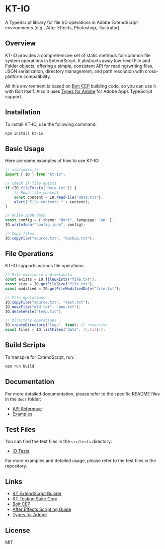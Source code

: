 # KT-IO

A TypeScript library for file I/O operations in Adobe ExtendScript environments (e.g., After Effects, Photoshop, Illustrator).

## Overview

KT-IO provides a comprehensive set of static methods for common file system operations in ExtendScript. It abstracts away low-level File and Folder objects, offering a simple, consistent API for reading/writing files, JSON serialization, directory management, and path resolution with cross-platform compatibility.

All this environment is based on [Bolt CEP](https://github.com/hyperbrew/bolt-cep) building code, so you can use it with Bolt itself. Also it uses [Types for Adobe](https://github.com/docsforadobe/Types-for-Adobe) for Adobe Apps TypeScript support.

## Installation

To install KT-IO, use the following command:

```bash
npm install kt-io
```

## Basic Usage

Here are some examples of how to use KT-IO:

```typescript
// src/index.ts
import { IO } from "kt-io";

// Check if file exists
if (IO.fileExists("data.txt")) {
    // Read file content
    const content = IO.readFile("data.txt");
    alert("File content: " + content);
}

// Write JSON data
const config = { theme: "dark", language: "en" };
IO.writeJson("config.json", config);

// Copy files
IO.copyFile("source.txt", "backup.txt");
```

## File Operations

KT-IO supports various file operations:

```typescript
// File existence and metadata
const exists = IO.fileExists("file.txt");
const size = IO.getFileSize("file.txt");
const modified = IO.getFileModifiedDate("file.txt");

// File operations
IO.copyFile("source.txt", "dest.txt");
IO.moveFile("old.txt", "new.txt");
IO.deleteFile("temp.txt");

// Directory operations
IO.createDirectory("logs", true); // recursive
const files = IO.listFiles("data", /\.txt$/);
```

## Build Scripts

To transpile for ExtendScript, run:

```bash
npm run build
```

## Documentation

For more detailed documentation, please refer to the specific README files in the `docs` folder:

- [API Reference](docs/API.md)
- [Examples](docs/Examples.md)

## Test Files

You can find the test files in the `src/tests` directory:

- [IO Tests](src/tests/index.test.ts)

For more examples and detailed usage, please refer to the test files in the repository.

## Links

- [KT ExtendScript Builder](https://github.com/Octopodo/kt-extendscript-builder)
- [KT Testing Suite Core](https://github.com/Octopodo/kt-testing-suite-core)
- [Bolt CEP](https://github.com/hyperbrew/bolt-cep)
- [After Effects Scripting Guide](https://ae-scripting.docsforadobe.dev/)
- [Types for Adobe](https://github.com/docsforadobe/Types-for-Adobe)

## License

MIT
